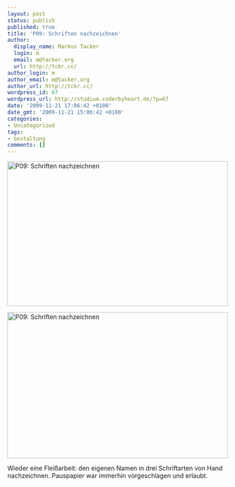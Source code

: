 ```yaml
---
layout: post
status: publish
published: true
title: 'P09: Schriften nachzeichnen'
author:
  display_name: Markus Tacker
  login: m
  email: m@tacker.org
  url: http://tckr.cc/
author_login: m
author_email: m@tacker.org
author_url: http://tckr.cc/
wordpress_id: 67
wordpress_url: http://studium.coderbyheart.de/?p=67
date: '2009-11-21 17:06:42 +0100'
date_gmt: '2009-11-21 15:06:42 +0100'
categories:
- Uncategorized
tags:
- Gestaltung
comments: []
---
```

<p><img src="http://studium.coderbyheart.de/wp-content/uploads/2009/11/typo-handzeichnen.jpg" alt="P09: Schriften nachzeichnen" title="P09: Schriften nachzeichnen" width="500" height="328" class="aligncenter size-full wp-image-70" /></p>
<p><img src="http://studium.coderbyheart.de/wp-content/uploads/2009/11/DSC_5030-500x331.jpg" alt="P09: Schriften nachzeichnen" width="500" height="331" class="aligncenter size-medium wp-image-112" /></p>
<p>Wieder eine Fleißarbeit: den eigenen Namen in drei Schriftarten von Hand nachzeichnen. Pauspapier war immerhin vorgeschlagen und erlaubt.</p>
